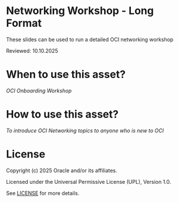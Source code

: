 # Networking Workshop - Long Format
 
These slides can be used to run a detailed OCI networking workshop
 
Reviewed: 10.10.2025

# When to use this asset?
 
*OCI Onboarding Workshop*
 
# How to use this asset?
 
*To introduce OCI Networking topics to anyone who is new to OCI*
 
# License

Copyright (c) 2025 Oracle and/or its affiliates.

Licensed under the Universal Permissive License (UPL), Version 1.0.

See [LICENSE](https://github.com/oracle-devrel/technology-engineering/blob/main/LICENSE) for more details.
